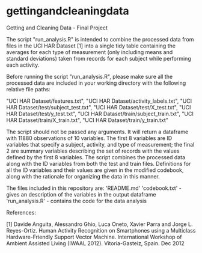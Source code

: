 # gettingandcleaningdata
Getting and Cleaning Data - Final Project

The script "run_analysis.R" is intended to combine the processed data from files 
in the UCI HAR Dataset [1] into a single tidy table containing the averages for 
each type of measurement (only including means and standard deviations) taken 
from records for each subject while performing each activity.

Before running the script "run_analysis.R", please make sure all the processed 
data are included in your working directory with the following relative file 
paths:

"UCI HAR Dataset/features.txt",
"UCI HAR Dataset/activity_labels.txt",
"UCI HAR Dataset/test/subject_test.txt",
"UCI HAR Dataset/test/X_test.txt",
"UCI HAR Dataset/test/y_test.txt",
"UCI HAR Dataset/train/subject_train.txt",
"UCI HAR Dataset/train/X_train.txt",
"UCI HAR Dataset/train/y_train.txt"

The script should not be passed any arguments. It will return a dataframe with
11880 observations of 10 variables. The first 8 variables are ID variables that 
specify a subject, activity, and type of measurement; the final 2 are summary
variables describing the set of records with the values defined by the first 8
variables. The script combines the processed data along with the ID variables 
from both the test and train files. Definitions for all the ID variables and 
their values are given in the modified codebook, along with the rationale for 
organizing the data in this manner.

The files included in this repository are:
'README.md'
'codebook.txt' - gives an description of the variables in the output dataframe
'run_analysis.R' - contains the code for the data analysis

References:

[1] Davide Anguita, Alessandro Ghio, Luca Oneto, Xavier Parra and Jorge L. 
Reyes-Ortiz. Human Activity Recognition on Smartphones using a Multiclass 
Hardware-Friendly Support Vector Machine. International Workshop of Ambient 
Assisted Living (IWAAL 2012). Vitoria-Gasteiz, Spain. Dec 2012